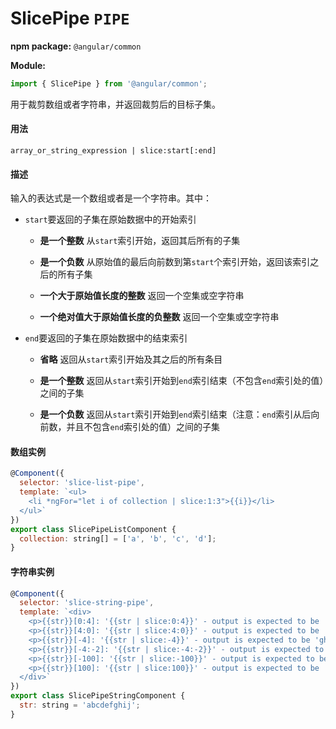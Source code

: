 # SlicePipe `PIPE`
**npm package:** `@angular/common`

**Module:**
```javascript
import { SlicePipe } from '@angular/common';
```
用于裁剪数组或者字符串，并返回裁剪后的目标子集。

#### 用法
`array_or_string_expression | slice:start[:end]`

#### 描述
输入的表达式是一个数组或者是一个字符串。其中：

* `start`要返回的子集在原始数据中的开始索引
  
  * **是一个整数** 从`start`索引开始，返回其后所有的子集
  
  * **是一个负数** 从原始值的最后向前数到第`start`个索引开始，返回该索引之后的所有子集
  
  * **一个大于原始值长度的整数** 返回一个空集或空字符串
  
  * **一个绝对值大于原始值长度的负整数** 返回一个空集或空字符串
  
* `end`要返回的子集在原始数据中的结束索引
  
  * **省略** 返回从`start`索引开始及其之后的所有条目
  
  * **是一个整数** 返回从`start`索引开始到`end`索引结束（不包含`end`索引处的值）之间的子集
  
  * **是一个负数** 返回从`start`索引开始到`end`索引结束（注意：`end`索引从后向前数，并且不包含`end`索引处的值）之间的子集
  
#### 数组实例
```javascript
@Component({
  selector: 'slice-list-pipe',
  template: `<ul>
    <li *ngFor="let i of collection | slice:1:3">{{i}}</li>
  </ul>`
})
export class SlicePipeListComponent {
  collection: string[] = ['a', 'b', 'c', 'd'];
}
```

#### 字符串实例
```javascript
@Component({
  selector: 'slice-string-pipe',
  template: `<div>
    <p>{{str}}[0:4]: '{{str | slice:0:4}}' - output is expected to be 'abcd'</p>
    <p>{{str}}[4:0]: '{{str | slice:4:0}}' - output is expected to be ''</p>
    <p>{{str}}[-4]: '{{str | slice:-4}}' - output is expected to be 'ghij'</p>
    <p>{{str}}[-4:-2]: '{{str | slice:-4:-2}}' - output is expected to be 'gh'</p>
    <p>{{str}}[-100]: '{{str | slice:-100}}' - output is expected to be 'abcdefghij'</p>
    <p>{{str}}[100]: '{{str | slice:100}}' - output is expected to be ''</p>
  </div>`
})
export class SlicePipeStringComponent {
  str: string = 'abcdefghij';
}
```
  